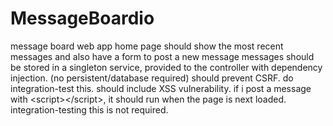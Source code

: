 # MessageBoardio
message board web app home page should show the most recent messages     and also have a form to post a new message messages should be stored in a singleton service, provided to     the controller with dependency injection.     (no persistent/database required) should prevent CSRF.     do integration-test this. should include XSS vulnerability.     if i post a message with &lt;script>&lt;/script>, it should run when the page is next loaded.     integration-testing this is not required.

